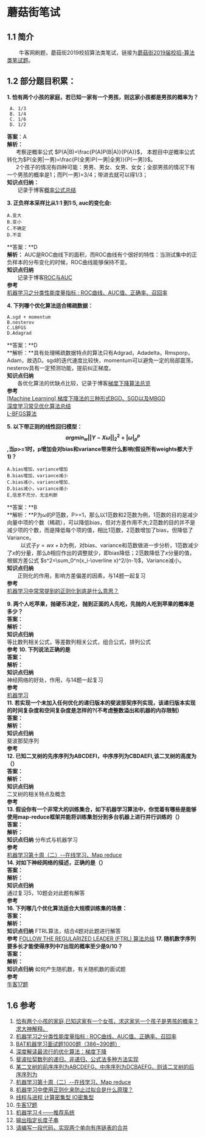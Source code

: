 # 蘑菇街笔试
## 1.1 简介
&nbsp;&nbsp;&nbsp;&nbsp;&nbsp;&nbsp;&nbsp;&nbsp;牛客网刷题，蘑菇街2019校招算法类笔试，链接为[蘑菇街2019届校招-算法类笔试题](https://www.nowcoder.com/test/15710972/summary)。  
## 1.2 部分题目积累：
**1. 恰有两个小孩的家庭，若已知一家有一个男孩，则这家小孩都是男孩的概率为？**

````
 A. 1/3
 B. 1/4
 C. 1/6
 D. 1/2
````
**答案**：A  
**解析：**&nbsp;  
&nbsp;&nbsp;&nbsp;&nbsp;&nbsp;&nbsp;考察逆概率公式 $P(A|B)=\frac{P(A)P(B|A)}{P(A)}$， 本题目中逆概率公式转化为$P(全男|一男)=\frac{P(全男)P(一男|全男)}{P(一男)}$。  
&nbsp;&nbsp;&nbsp;&nbsp;&nbsp;&nbsp;2个孩子的情况有四种可能：男男、男女、女男、女女；全部男孩的情况下有一个男孩的概率是1；而P(一男)=3/4；带进去就可以得1/3；  
**知识点归纳：**  
&nbsp;&nbsp;&nbsp;&nbsp;&nbsp;&nbsp;&nbsp;记录于博客[概率公式总结]()  

**3. 正负样本采样比从1:1 到1:5, auc的变化会:**

````
A.变大
B.变小
C.不确定
D.不变
````
**答案：**D  
**解析：** AUC是ROC曲线下的面积，而ROC曲线有个很好的特性：当测试集中的正负样本的分布变化的时候，ROC曲线能够保持不变。  
**知识点归纳**  
&nbsp;&nbsp;&nbsp;&nbsp;&nbsp;&nbsp;&nbsp;记录于博客[ROC与AUC](https://blog.csdn.net/lrglgy/article/details/89037646)  
**参考**  
[机器学习之分类性能度量指标 : ROC曲线、AUC值、正确率、召回率](https://www.jianshu.com/p/c61ae11cc5f6)  
  
**4. 下列哪个优化算法适合稀疏数据：**

````
A.sgd + momentum
B.nesterov
C.LBFGS
D.Adagrad
````
**答案：**D  
**解析：**具有处理稀疏数据特点的算法只有Adgrad，Adadelta，Rmsporp，Adam，故选D。sgd的迭代速度比较快，momentum可以避免一定的局部震荡，nesterov具有一定预测功能，提前纠正梯度。  
**知识点归纳**  
&nbsp;&nbsp;&nbsp;&nbsp;&nbsp;&nbsp;&nbsp;各优化算法的优缺点比较，记录于博客[梯度下降算法总览](https://blog.csdn.net/lrglgy/article/details/89385672)  
**参考**  
[[Machine Learning] 梯度下降法的三种形式BGD、SGD以及MBGD](http://www.cnblogs.com/maybe2030/p/5089753.html#_label1)  
[深度学习常见优化算法总结](https://zhuanlan.zhihu.com/p/46341693)   
[L-BFGS算法](https://blog.csdn.net/acdreamers/article/details/44728041)  
  
**5. 以下带正则的线性回归模型：$$argmin_w||Y-X\omega||_2^2+|\omega|_p^p$$,当p>=1时，p增加会对bias和variance带来什么影响(假设所有weights都大于1)？**
  
````
A.bias增加，variance增加  
B.bias增加，variance减小  
C.bias减小，variance增加. 
D.bias减小，variance减小  
E,信息不充分，无法判断
````  
**答案：**B  
**解析：**P为$\omega$的P范数，P>=1，那么以1范数和2范数为例，1范数的目的是减少向量中项的个数（稀疏），可以降低bias，但对方差作用不大;2范数的目的并不是减少项的个数，而是降低每个项的值，相比1范数，2范数增加了bias，但降低了Variance。  
&nbsp;&nbsp;&nbsp;&nbsp;&nbsp;&nbsp;&nbsp;&nbsp;&nbsp;以式子$y=wx+b$为例，对bias、variance和范数做进一步分析，1范数减少了$x$的分量，那么$b$相应作出的调整就少，即bias降低；2范数降低了$x$分量的值，根据方差公式 $s^2=\sum_0^n(x_i-\overline x)^2/(n-1)$，Variance减小。  
**知识点归纳**  
&nbsp;&nbsp;&nbsp;&nbsp;&nbsp;&nbsp;&nbsp;正则化的作用，影响方差偏差的因素，与14题一起复习  
**参考**  
[机器学习中常常提到的正则化到底是什么意思？](https://www.zhihu.com/question/20924039)  

**9. 两个人吃苹果，抛硬币决定，抛到正面的人先吃，先抛的人吃到苹果的概率是多少？**  
**答案：**  
**解析：**  
**知识点归纳**   
等比数列相关公式，等差数列相关公式，组合公式，排列公式  
**参考**
**10. 下列说法正确的是**  
**答案：**  
**解析：**  
**知识点归纳**  
神经网络的好处，作用，与14题一起复习  
**参考**  
[机器学习](https://github.com/Roggu123/Algorithm/blob/master/Book/%E5%91%A8%E5%BF%97%E5%8D%8E-%E6%9C%BA%E5%99%A8%E5%AD%A6%E4%B9%A0-9787302423287.pdf)  
**11. 若实现一个未加入任何优化的递归版本的斐波那契序列实现，该递归版本实现的时间复杂度和空间复杂度是怎样的?(不考虑整数溢出和机器的内存限制）**  
**答案：**  
**解析：**  
**知识点归纳**  
斐波那契序列    
**参考**  
**12. 已知二叉树的先序序列为ABCDEFI，中序序列为CBDAEFI,该二叉树的高度为（）**  
**答案：**  
**解析：**  
**知识点归纳**  
二叉树的相关特点及概念    
**参考**  
**13. 假设你有一个非常大的训练集合，如下机器学习算法中，你觉着有哪些是能够使用map-reduce框架并能将训练集划分到多台机器上进行并行训练的（）**  
**答案：**  
**解析：**  
**知识点归纳**
分布式与机器学习    
**参考**  
[机器学习第十周（二）--在线学习、Map reduce](https://blog.csdn.net/shiyongraow/article/details/78211393#%E4%BD%BF%E7%94%A8map-reduce%E7%9A%84%E6%9D%A1%E4%BB%B6)  
**14. 对如下神经网络的描述，正确的是（）**  
**答案：**  
**解析：**  
**知识点归纳**  
 通过复习5，10题会对此题有解答   
**参考**  
**16. 下列哪几个优化算法适合大规模训练集的场景：**  
**答案：**  
**解析：**  
**知识点归纳**
FTRL算法，结合4题对此题进行解答    
**参考**
[FOLLOW THE REGULARIZED LEADER (FTRL) 算法总结](https://zhuanlan.zhihu.com/p/32903540)
**17. 随机数字序列要多长才能使得序列中7出现的概率至少是9/10？**  
**答案：**  
**解析：**  
**知识点归纳**
如何产生随机数，有关随机数的面试题   
**参考**  
[牛客17题](https://www.nowcoder.com/questionTerminal/f4d9387b04064e0c9a8fcf4461dbe204) 
## 1.6 参考
1. [恰有两个小孩的家庭,已知这家有一个女孩，求这家另一个孩子是男孩的概率？求大神解释。](https://zhidao.baidu.com/question/425159608.html?seed=0)
2. [机器学习之分类性能度量指标 : ROC曲线、AUC值、正确率、召回率](https://www.jianshu.com/p/c61ae11cc5f6)
2. [BAT机器学习面试题1000题（386~390题）](https://zhuanlan.zhihu.com/p/43279452)
3. [深度解读最流行的优化算法：梯度下降](https://www.jiqizhixin.com/articles/2016-11-21-4)
3. [斐波拉契数列的递归、非递归、公式法多种方法实现](https://blog.csdn.net/yanxiaolx/article/details/51531771)
4. [某二叉树的前序序列为ABCDEFG，中序序列为DCBAEFG，则该二叉树的后序序列为](https://www.nowcoder.com/questionTerminal/4efba100d51e467298d81fee409f8a96?)
5. [机器学习第十周（二）--在线学习、Map reduce](https://blog.csdn.net/shiyongraow/article/details/78211393#%E4%BD%BF%E7%94%A8map-reduce%E7%9A%84%E6%9D%A1%E4%BB%B6)
6. [机器学习中使用正则化来防止过拟合是什么原理？](https://www.zhihu.com/question/20700829)
7. [线程与进程 计算密集型 IO密集型](https://blog.csdn.net/qq_16234613/article/details/77101124)
8. [牛客17题](https://www.nowcoder.com/questionTerminal/f4d9387b04064e0c9a8fcf4461dbe204)
9. [机器学习４——推荐系统](https://blog.csdn.net/u014303046/article/details/52932355)
10. [输出指定长度子串](https://www.nowcoder.com/questionTerminal/56c6fb8231a44ed8ab91ac231f7b2c63?orderByHotValue=1&page=4&onlyReference=false)
10. [请编写一段代码，实现两个单向有序链表的合并](https://blog.csdn.net/qq_40788950/article/details/88215056)